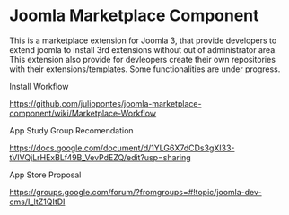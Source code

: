 Joomla Marketplace Component
============================

This is a marketplace extension for Joomla 3, that provide developers to extend joomla to install 3rd extensions without out of administrator area. This extension also provide for devleopers create their own repositories with their extensions/templates. Some functionalities are under progress.

Install Workflow

https://github.com/juliopontes/joomla-marketplace-component/wiki/Marketplace-Workflow

App Study Group Recomendation

https://docs.google.com/document/d/1YLG6X7dCDs3gXI33-tVIVQjLrHExBLf49B_VevPdEZQ/edit?usp=sharing

App Store Proposal

https://groups.google.com/forum/?fromgroups=#!topic/joomla-dev-cms/I_ltZ1QItDI
